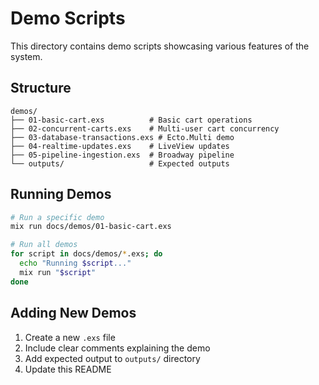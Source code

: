 # Demo Scripts

This directory contains demo scripts showcasing various features of the system.

## Structure
```
demos/
├── 01-basic-cart.exs          # Basic cart operations
├── 02-concurrent-carts.exs    # Multi-user cart concurrency
├── 03-database-transactions.exs # Ecto.Multi demo
├── 04-realtime-updates.exs    # LiveView updates
├── 05-pipeline-ingestion.exs  # Broadway pipeline
└── outputs/                   # Expected outputs
```

## Running Demos

```bash
# Run a specific demo
mix run docs/demos/01-basic-cart.exs

# Run all demos
for script in docs/demos/*.exs; do
  echo "Running $script..."
  mix run "$script"
done
```

## Adding New Demos
1. Create a new `.exs` file
2. Include clear comments explaining the demo
3. Add expected output to `outputs/` directory
4. Update this README
